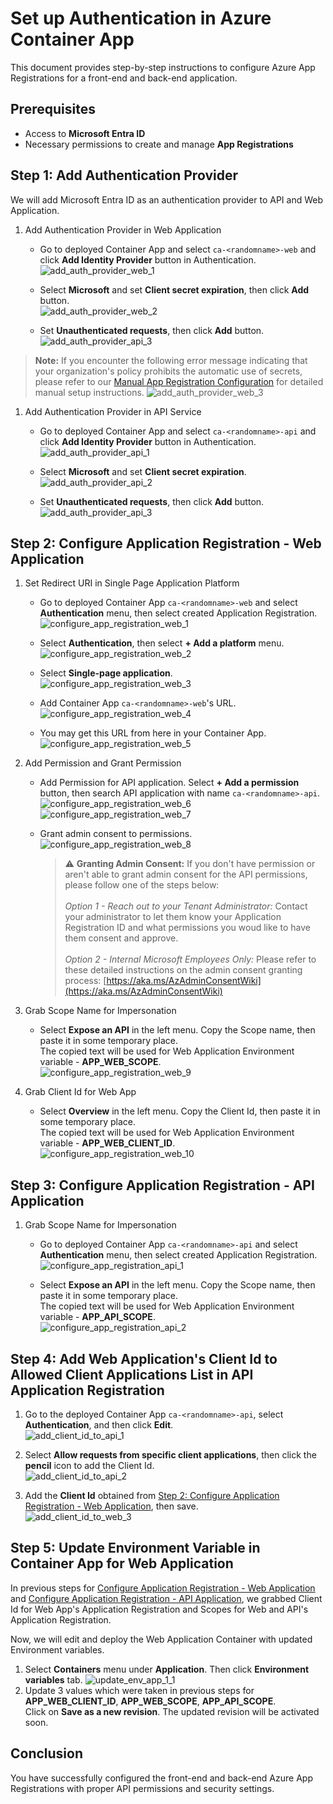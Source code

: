 # Set up Authentication in Azure Container App

This document provides step-by-step instructions to configure Azure App Registrations for a front-end and back-end application.

## Prerequisites

- Access to **Microsoft Entra ID**
- Necessary permissions to create and manage **App Registrations**

## Step 1: Add Authentication Provider

We will add Microsoft Entra ID as an authentication provider to API and Web Application.

1. Add Authentication Provider in Web Application

   - Go to deployed Container App and select `ca-<randomname>-web` and click **Add Identity Provider** button in Authentication.  
     ![add_auth_provider_web_1](./images/add_auth_provider_web_1.png)

   - Select **Microsoft** and set **Client secret expiration**, then click **Add** button.  
     ![add_auth_provider_web_2](./images/add_auth_provider_web_2.png)

    - Set **Unauthenticated requests**, then click **Add** button.  
     ![add_auth_provider_api_3](./images/add_auth_provider_web_4.png)

> **Note:** If you encounter the following error message indicating that your organization's policy prohibits the automatic use of secrets, please refer to our [Manual App Registration Configuration](./ManualAppRegistrationConfiguration.md) for detailed manual setup instructions.
>  ![add_auth_provider_web_3](./images/add_auth_provider_web_3.png)



1. Add Authentication Provider in API Service

   - Go to deployed Container App and select `ca-<randomname>-api` and click **Add Identity Provider** button in Authentication.  
     ![add_auth_provider_api_1](./images/add_auth_provider_api_1.png)

   - Select **Microsoft** and set **Client secret expiration**.  
     ![add_auth_provider_api_2](./images/add_auth_provider_api_2.png)

   - Set **Unauthenticated requests**, then click **Add** button.  
     ![add_auth_provider_api_3](./images/add_auth_provider_api_3.png)

## Step 2: Configure Application Registration - Web Application

1. Set Redirect URI in Single Page Application Platform

   - Go to deployed Container App `ca-<randomname>-web` and select **Authentication** menu, then select created Application Registration.  
     ![configure_app_registration_web_1](./images/configure_app_registration_web_1.png)

   - Select **Authentication**, then select **+ Add a platform** menu.  
     ![configure_app_registration_web_2](./images/configure_app_registration_web_2.png)

   - Select **Single-page application**.  
     ![configure_app_registration_web_3](./images/configure_app_registration_web_3.png)

   - Add Container App `ca-<randomname>-web`'s URL.  
     ![configure_app_registration_web_4](./images/configure_app_registration_web_4.png)

   - You may get this URL from here in your Container App.  
     ![configure_app_registration_web_5](./images/configure_app_registration_web_5.png)

2. Add Permission and Grant Permission

   - Add Permission for API application. Select **+ Add a permission** button, then search API application with name `ca-<randomname>-api`.  
     ![configure_app_registration_web_6](./images/configure_app_registration_web_6.png)  
     ![configure_app_registration_web_7](./images/configure_app_registration_web_7.png)

   - Grant admin consent to permissions.  
     ![configure_app_registration_web_8](./images/configure_app_registration_web_8.png)

     > ⚠️ **Granting Admin Consent:** If you don't have permission or aren't able to grant admin consent for the API permissions, please follow one of the steps below:<br/><br/>_Option 1 - Reach out to your Tenant Administrator:_ Contact your administrator to let them know your Application Registration ID and what permissions you woud like to have them consent and approve.<br/><br/>_Option 2 - Internal Microsoft Employees Only:_ Please refer to these detailed instructions on the admin consent granting process: [https://aka.ms/AzAdminConsentWiki](https://aka.ms/AzAdminConsentWiki)
     


3. Grab Scope Name for Impersonation

   - Select **Expose an API** in the left menu. Copy the Scope name, then paste it in some temporary place.  
     The copied text will be used for Web Application Environment variable - **APP_WEB_SCOPE**.  
     ![configure_app_registration_web_9](./images/configure_app_registration_web_9.png)

4. Grab Client Id for Web App

   - Select **Overview** in the left menu. Copy the Client Id, then paste it in some temporary place.  
     The copied text will be used for Web Application Environment variable - **APP_WEB_CLIENT_ID**.  
     ![configure_app_registration_web_10](./images/configure_app_registration_web_10.png)

## Step 3: Configure Application Registration - API Application

1. Grab Scope Name for Impersonation

   - Go to deployed Container App `ca-<randomname>-api` and select **Authentication** menu, then select created Application Registration.  
     ![configure_app_registration_api_1](./images/configure_app_registration_api_1.png)

   - Select **Expose an API** in the left menu. Copy the Scope name, then paste it in some temporary place.  
     The copied text will be used for Web Application Environment variable - **APP_API_SCOPE**.  
     ![configure_app_registration_api_2](./images/configure_app_registration_api_2.png)

## Step 4: Add Web Application's Client Id to Allowed Client Applications List in API Application Registration

1. Go to the deployed Container App `ca-<randomname>-api`, select **Authentication**, and then click **Edit**.  
   ![add_client_id_to_api_1](./images/add_client_id_to_api_1.png)

2. Select **Allow requests from specific client applications**, then click the **pencil** icon to add the Client Id.  
   ![add_client_id_to_api_2](./images/add_client_id_to_api_2.png)

3. Add the **Client Id** obtained from [Step 2: Configure Application Registration - Web Application](#step-2-configure-application-registration---web-application), then save.  
   ![add_client_id_to_web_3](./images/add_client_id_to_web_3.png)

## Step 5: Update Environment Variable in Container App for Web Application

In previous steps for [Configure Application Registration - Web Application](#step-2-configure-application-registration---web-application) and [Configure Application Registration - API Application](#step-3-configure-application-registration---api-application), we grabbed Client Id for Web App's Application Registration and Scopes for Web and API's Application Registration.

Now, we will edit and deploy the Web Application Container with updated Environment variables.

1. Select **Containers** menu under **Application**. Then click **Environment variables** tab.
![update_env_app_1_1](./images/update_env_app_1_1.png)
2. Update 3 values which were taken in previous steps for **APP_WEB_CLIENT_ID**, **APP_WEB_SCOPE**, **APP_API_SCOPE**.  
Click on **Save as a new revision**.
   The updated revision will be activated soon.

## Conclusion

You have successfully configured the front-end and back-end Azure App Registrations with proper API permissions and security settings.